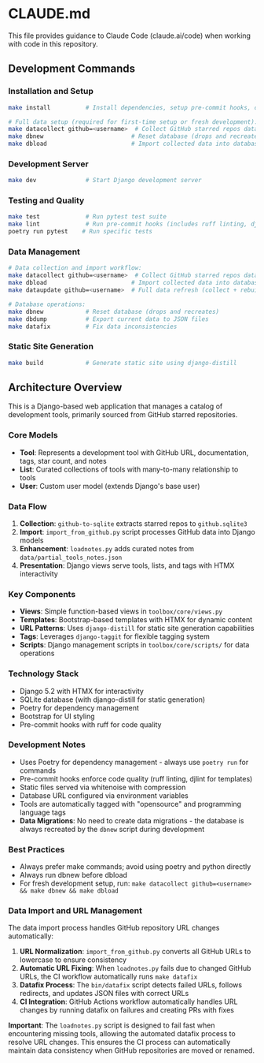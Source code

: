 # CLAUDE.md

This file provides guidance to Claude Code (claude.ai/code) when working with code in this repository.

## Development Commands

### Installation and Setup
```bash
make install          # Install dependencies, setup pre-commit hooks, copy env file, run migrations

# Full data setup (required for first-time setup or fresh development):
make datacollect github=<username>  # Collect GitHub starred repos data
make dbnew                         # Reset database (drops and recreates)
make dbload                        # Import collected data into database
```

### Development Server
```bash
make dev              # Start Django development server
```

### Testing and Quality
```bash
make test             # Run pytest test suite
make lint             # Run pre-commit hooks (includes ruff linting, djlint, and other checks)
poetry run pytest    # Run specific tests
```

### Data Management
```bash
# Data collection and import workflow:
make datacollect github=<username>  # Collect GitHub starred repos data
make dbload                        # Import collected data into database
make dataupdate github=<username>  # Full data refresh (collect + rebuild DB + load)

# Database operations:
make dbnew            # Reset database (drops and recreates)
make dbdump           # Export current data to JSON files
make datafix          # Fix data inconsistencies
```

### Static Site Generation
```bash
make build            # Generate static site using django-distill
```

## Architecture Overview

This is a Django-based web application that manages a catalog of development tools, primarily sourced from GitHub starred repositories.

### Core Models
- **Tool**: Represents a development tool with GitHub URL, documentation, tags, star count, and notes
- **List**: Curated collections of tools with many-to-many relationship to tools
- **User**: Custom user model (extends Django's base user)

### Data Flow
1. **Collection**: `github-to-sqlite` extracts starred repos to `github.sqlite3`
2. **Import**: `import_from_github.py` script processes GitHub data into Django models
3. **Enhancement**: `loadnotes.py` adds curated notes from `data/partial_tools_notes.json`
4. **Presentation**: Django views serve tools, lists, and tags with HTMX interactivity

### Key Components
- **Views**: Simple function-based views in `toolbox/core/views.py`
- **Templates**: Bootstrap-based templates with HTMX for dynamic content
- **URL Patterns**: Uses `django-distill` for static site generation capabilities
- **Tags**: Leverages `django-taggit` for flexible tagging system
- **Scripts**: Django management scripts in `toolbox/core/scripts/` for data operations

### Technology Stack
- Django 5.2 with HTMX for interactivity
- SQLite database (with django-distill for static generation)
- Poetry for dependency management
- Bootstrap for UI styling
- Pre-commit hooks with ruff for code quality

### Development Notes
- Uses Poetry for dependency management - always use `poetry run` for commands
- Pre-commit hooks enforce code quality (ruff linting, djlint for templates)
- Static files served via whitenoise with compression
- Database URL configured via environment variables
- Tools are automatically tagged with "opensource" and programming language tags
- **Data Migrations**: No need to create data migrations - the database is always recreated by the `dbnew` script during development

### Best Practices
- Always prefer make commands; avoid using poetry and python directly
- Always run dbnew before dbload
- For fresh development setup, run: `make datacollect github=<username> && make dbnew && make dbload`

### Data Import and URL Management
The data import process handles GitHub repository URL changes automatically:

1. **URL Normalization**: `import_from_github.py` converts all GitHub URLs to lowercase to ensure consistency
2. **Automatic URL Fixing**: When `loadnotes.py` fails due to changed GitHub URLs, the CI workflow automatically runs `make datafix`
3. **Datafix Process**: The `bin/datafix` script detects failed URLs, follows redirects, and updates JSON files with correct URLs
4. **CI Integration**: GitHub Actions workflow automatically handles URL changes by running datafix on failures and creating PRs with fixes

**Important**: The `loadnotes.py` script is designed to fail fast when encountering missing tools, allowing the automated datafix process to resolve URL changes. This ensures the CI process can automatically maintain data consistency when GitHub repositories are moved or renamed.
